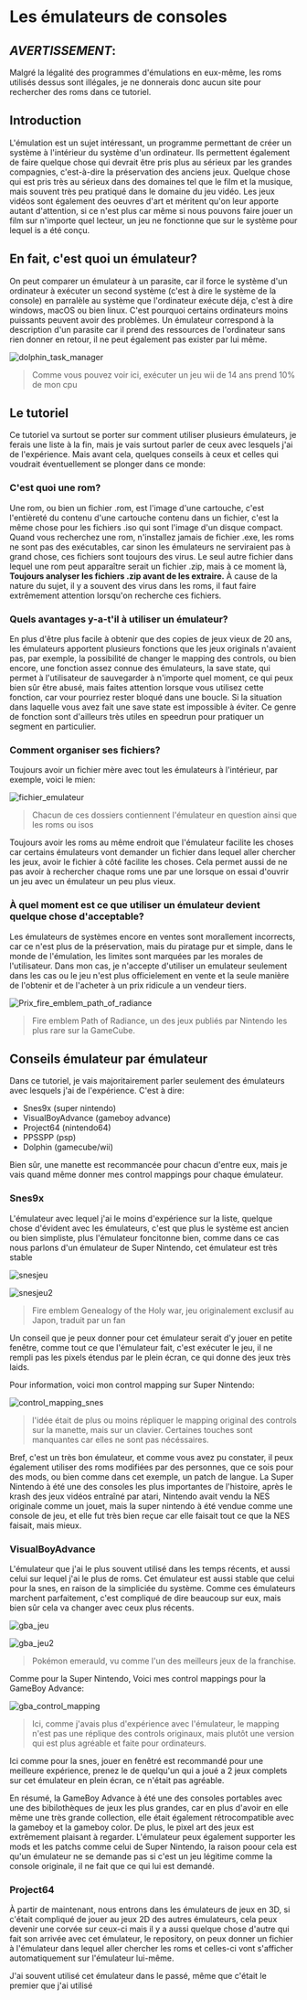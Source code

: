 # Les émulateurs de consoles

## __*AVERTISSEMENT*__: 
Malgré la légalité des programmes d'émulations en eux-même, les roms utilisés dessus sont illégales, je ne donnerais donc aucun site pour rechercher des roms dans ce tutoriel.


## Introduction

L'émulation est un sujet intéressant, un programme permettant de créer un système à l'intérieur du système d'un ordinateur. Ils permettent également de faire quelque chose qui devrait être pris plus au sérieux par les grandes compagnies, c'est-à-dire la préservation des anciens jeux. Quelque chose qui est pris très au sérieux dans des domaines tel que le film et la musique, mais souvent très peu pratiqué dans le domaine du jeu vidéo. Les jeux vidéos sont également des oeuvres d'art et méritent qu'on leur apporte autant d'attention, si ce n'est plus car même si nous pouvons faire jouer un film sur n'importe quel lecteur, un jeu ne fonctionne que sur le système pour lequel is a été conçu.

## En fait, c'est quoi un émulateur?

On peut comparer un émulateur à un parasite, car il force le système d'un ordinateur à exécuter un second système (c'est à dire le système de la console) en parralèle au système que l'ordinateur exécute déja, c'est à dire windows, macOS ou bien linux. C'est pourquoi certains ordinateurs moins puissants peuvent avoir des problèmes. Un émulateur correspond à la description d'un parasite car il prend des ressources de l'ordinateur sans rien donner en retour, il ne peut également pas exister par lui même.

![dolphin_task_manager](media/dolphintaskmanager.PNG)

>Comme vous pouvez voir ici, exécuter un jeu wii de 14 ans prend 10% de mon cpu

## Le tutoriel

Ce tutoriel va surtout se porter sur comment utiliser plusieurs émulateurs, je ferais une liste à la fin, mais je vais surtout parler de ceux avec lesquels j'ai de l'expérience. Mais avant cela, quelques conseils à ceux et celles qui voudrait éventuellement se plonger dans ce monde:

### C'est quoi une rom?

Une rom, ou bien un fichier .rom, est l'image d'une cartouche, c'est l'entièreté du contenu d'une cartouche contenu dans un fichier, c'est la même chose pour les fichiers .iso qui sont l'image d'un disque compact. Quand vous recherchez une rom, n'installez jamais de fichier .exe, les roms ne sont pas des exécutables, car sinon les émulateurs ne serviraient pas à grand chose, ces fichiers sont toujours des virus. Le seul autre fichier dans lequel une rom peut apparaître serait un fichier .zip, mais à ce moment là, **Toujours analyser les fichiers .zip avant de les extraire.** À cause de la nature du sujet, il y a souvent des virus dans les roms, il faut faire extrêmement attention lorsqu'on recherche ces fichiers.

### Quels avantages y-a-t'il à utiliser un émulateur?

En plus d'être plus facile à obtenir que des copies de jeux vieux de 20 ans, les émulateurs apportent plusieurs fonctions que les jeux originals n'avaient pas, par exemple, la possibilité de changer le mapping des controls, ou bien encore, une fonction assez connue des émulateurs, la save state, qui permet à l'utilisateur de sauvegarder à n'importe quel moment, ce qui peux bien sûr être abusé, mais faites attention lorsque vous utilisez cette fonction, car vour pourriez rester bloqué dans une boucle. Si la situation dans laquelle vous avez fait une save state est impossible à éviter. Ce genre de fonction sont d'ailleurs très utiles en speedrun pour pratiquer un segment en particulier.


### Comment organiser ses fichiers?

Toujours avoir un fichier mère avec tout les émulateurs à l'intérieur, par exemple, voici le mien:

![fichier_emulateur](media/emulatorfile.PNG)

>Chacun de ces dossiers contiennent l'émulateur en question ainsi que les roms ou isos

Toujours avoir les roms au même endroit que l'émulateur facilite les choses car certains émulateurs vont demander un fichier dans lequel aller chercher les jeux, avoir le fichier à côté facilite les choses. Cela permet aussi de ne pas avoir à rechercher chaque roms une par une lorsque on essai d'ouvrir un jeu avec un émulateur un peu plus vieux.


### À quel moment est ce que utiliser un émulateur devient quelque chose d'acceptable?

Les émulateurs de systèmes encore en ventes sont morallement incorrects, car ce n'est plus de la préservation, mais du piratage pur et simple, dans le monde de l'émulation, les limites sont marquées par les morales de l'utilisateur. Dans mon cas, je n'accepte d'utiliser un emulateur seulement dans les cas ou le jeu n'est plus officielement en vente et la seule manière de l'obtenir et de l'acheter à un prix ridicule a un vendeur tiers.

![Prix_fire_emblem_path_of_radiance](media/Pathofradianceprix.PNG)

>Fire emblem Path of Radiance, un des jeux publiés par Nintendo les plus rare sur la GameCube.


## Conseils émulateur par émulateur

Dans ce tutoriel, je vais majoritairement parler seulement des émulateurs avec lesquels j'ai de l'expérience. C'est à dire:

- Snes9x (super nintendo)
- VisualBoyAdvance (gameboy advance)
- Project64 (nintendo64)
- PPSSPP (psp)
- Dolphin (gamecube/wii)

Bien sûr, une manette est recommancée pour chacun d'entre eux, mais je vais quand même donner mes control mappings pour chaque émulateur.

### Snes9x

L'émulateur avec lequel j'ai le moins d'expérience sur la liste, quelque chose d'évident avec les émulateurs, c'est que plus le système est ancien ou bien simpliste, plus l'émulateur foncitonne bien, comme dans ce cas nous parlons d'un émulateur de Super Nintendo, cet émulateur est très stable

![snesjeu](media/snesjeu.PNG)

![snesjeu2](media/snesjeu2.PNG)

>Fire emblem Genealogy of the Holy war, jeu originalement exclusif au Japon, traduit par un fan

Un conseil que je peux donner pour cet émulateur serait d'y jouer en petite fenêtre, comme tout ce que l'émulateur fait, c'est exécuter le jeu, il ne rempli pas les pixels étendus par le plein écran, ce qui donne des jeux très laids.

Pour information, voici mon control mapping sur Super Nintendo:

![control_mapping_snes](media/controlmappingsnes.PNG)

>l'idée était de plus ou moins répliquer le mapping original des controls sur la manette, mais sur un clavier. Certaines touches sont manquantes car elles ne sont pas nécéssaires.

Bref, c'est un très bon émulateur, et comme vous avez pu constater, il peux également utiliser des roms modifiées par des personnes, que ce sois pour des mods, ou bien comme dans cet exemple, un patch de langue. La Super Nintendo à été une des consoles les plus importantes de l'histoire, après le krash des jeux vidéos entraîné par atari, Nintendo avait vendu la NES originale comme un jouet, mais la super nintendo à été vendue comme une console de jeu, et elle fut très bien reçue car elle faisait tout ce que la NES faisait, mais mieux.

### VisualBoyAdvance

L'émulateur que j'ai le plus souvent utilisé dans les temps récents, et aussi celui sur lequel j'ai le plus de roms. Cet émulateur est aussi stable que celui pour la snes, en raison de la simpliciée du système. Comme ces émulateurs marchent parfaitement, c'est compliqué de dire beaucoup sur eux, mais bien sûr cela va changer avec ceux plus récents. 

![gba_jeu](media/gbajeu.PNG)

![gba_jeu2](media/gbajeu2.PNG)

>Pokémon emerauld, vu comme l'un des meilleurs jeux de la franchise.

Comme pour la Super Nintendo, Voici mes control mappings pour la GameBoy Advance:

![gba_control_mapping](media/gbacontrolmapping.PNG)
>Ici, comme j'avais plus d'expérience avec l'émulateur, le mapping n'est pas une réplique des controls originaux, mais plutôt une version qui est plus agréable et faite pour ordinateurs.

Ici comme pour la snes, jouer en fenêtré est recommandé pour une meilleure expérience, prenez le de quelqu'un qui a joué a 2 jeux complets sur cet émulateur en plein écran, ce n'était pas agréable.

En résumé, la GameBoy Advance à été une des consoles portables avec une des bibilothèques de jeux les plus grandes, car en plus d'avoir en elle même une très grande collection, elle était également rétrocompatible avec la gameboy et la gameboy color. De plus, le pixel art des jeux est extrêmement plaisant à regarder. L'émulateur peux également supporter les mods et les patchs comme celui de Super Nintendo, la raison poour cela est qu'un émulateur ne se demande pas si c'est un jeu légitime comme la console originale, il ne fait que ce qui lui est demandé.


### Project64

À partir de maintenant, nous entrons dans les émulateurs de jeux en 3D, si c'était compliqué de jouer au jeux 2D des autres émulateurs, cela peux devenir une corvée sur ceux-ci mais il y a aussi quelque chose d'autre qui fait son arrivée avec cet émulateur, le repository, on peux donner un fichier à l'émulateur dans lequel aller chercher les roms et celles-ci vont s'afficher automatiquement sur l'émulateur lui-même.



J'ai souvent utilisé cet émulateur dans le passé, même que c'était le premier que j'ai utilisé














